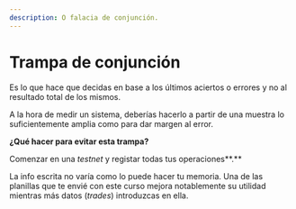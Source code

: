 ```yaml
---
description: O falacia de conjunción.
---
```


# Trampa de conjunción

Es lo que hace que decidas en base a los últimos aciertos o errores y no al resultado total de los mismos.

A la hora de medir un sistema, deberías hacerlo a partir de una muestra lo suficientemente amplia como para dar margen al error.&#x20;

**¿Qué hacer para evitar esta trampa?**

Comenzar en una _testnet_ y registar todas tus operaciones**.**

La info escrita no varía como lo puede hacer tu memoria. Una de las planillas que te envié con este curso mejora notablemente su utilidad mientras más datos (_trades_) introduzcas en ella.
